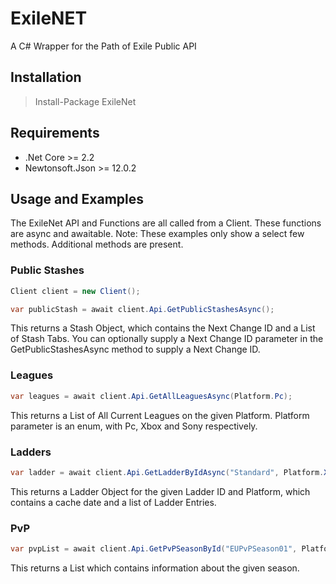 # ExileNET
A C# Wrapper for the Path of Exile Public API

## Installation
> Install-Package ExileNet
## Requirements
* .Net Core >= 2.2
* Newtonsoft.Json >= 12.0.2

## Usage and Examples
The ExileNet API and Functions are all called from a Client. These functions are async and awaitable. 
Note: These examples only show a select few methods. Additional methods are present.

### Public Stashes
```csharp
Client client = new Client();

var publicStash = await client.Api.GetPublicStashesAsync();
```
This returns a Stash Object, which contains the Next Change ID and a List of Stash Tabs. You can optionally supply a Next Change ID parameter in the GetPublicStashesAsync method to supply a Next Change ID.

### Leagues
```csharp
var leagues = await client.Api.GetAllLeaguesAsync(Platform.Pc);
```
This returns a List of All Current Leagues on the given Platform. Platform parameter is an enum, with Pc, Xbox and Sony respectively. 

### Ladders
```csharp
var ladder = await client.Api.GetLadderByIdAsync("Standard", Platform.Xbox);
```
This returns a Ladder Object for the given Ladder ID and Platform, which contains a cache date and a list of Ladder Entries.

### PvP
```csharp
var pvpList = await client.Api.GetPvPSeasonById("EUPvPSeason01", Platform.Pc);
```
This returns a List which contains information about the given season.

